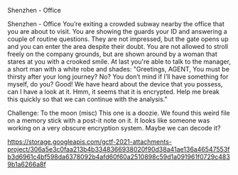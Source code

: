 Shenzhen - Office


Shenzhen - Office
You’re exiting a crowded subway nearby the office that you are about to visit. You are showing the guards your ID and answering a couple of routine questions. They are not impressed, but the gate opens up and you can enter the area despite their doubt. You are not allowed to stroll freely on the company grounds, but are shown around by a woman that stares at you with a crooked smile. At last you're able to talk to the manager, a short man with a white robe and shades: "Greetings, AGENT, You must be thirsty after your long journey? No? You don’t mind if I’ll have something for myself, do you? Good! We have heard about the device that you possess, can I have a look at it. Hmm, it seems that it is encrypted. Help me break this quickly so that we can continue with the analysis."

Challenge: To the moon (misc)
This one is a doozie. We found this weird file on a memory stick with a post-it note on it. It looks like someone was working on a very obscure encryption system. Maybe we can decode it?


https://storage.googleapis.com/gctf-2021-attachments-project/306a5e3c0faa213b4b3348366938020f90d38a41ae136a46547553fb3d6961c4bf598da6378092b4afd60f60a2510898c59d1a091961f0729c4839b1a6266a8f